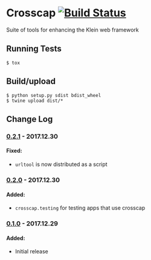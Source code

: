 # Crosscap [![Build Status](https://travis-ci.org/corydodt/Crosscap.svg?branch=master)](https://travis-ci.org/corydodt/Crosscap)
Suite of tools for enhancing the Klein web framework


## Running Tests

```
$ tox
```

##  Build/upload

```
$ python setup.py sdist bdist_wheel
$ twine upload dist/*
```

## Change Log

### [0.2.1] - 2017.12.30

#### Fixed:
  - `urltool` is now distributed as a script



### [0.2.0] - 2017.12.30

#### Added:
  - `crosscap.testing` for testing apps that use crosscap


### [0.1.0] - 2017.12.29

#### Added:
  - Initial release


[0.2.1]: https://github.com/corydodt/Crosscap/compare/release-0.2.0...release-0.2.1
[0.2.0]: https://github.com/corydodt/Crosscap/compare/release-0.1.0...release-0.2.0
[0.1.0]: https://github.com/corydodt/Crosscap/tree/release-0.1.0
